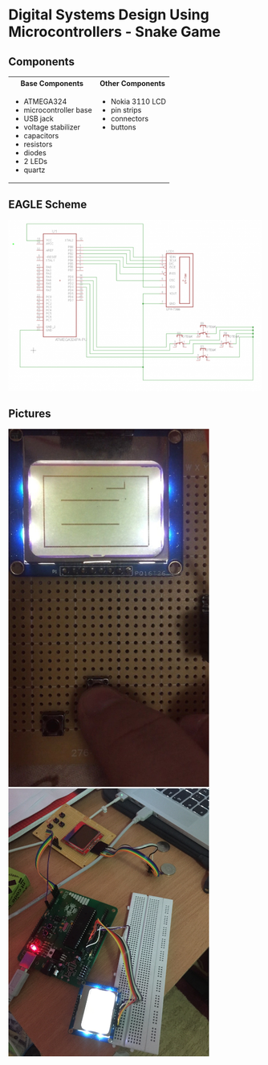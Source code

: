 # Digital Systems Design Using Microcontrollers - Snake Game

## Components
<table>
  <tr>
    <th>Base Components</th><th>Other Components</th>
  </tr>
  <tr>
    <td valign=top>
      <ul>
          <li>ATMEGA324</li>
          <li>microcontroller base</li>
          <li>USB jack</li>
          <li>voltage stabilizer</li>
          <li>capacitors</li>
          <li>resistors</li>
          <li>diodes</li>
          <li>2 LEDs</li>
          <li>quartz</li>
      </ul>
    </td>
    <td valign=top>
      <ul>
        <li>Nokia 3110 LCD</li>
        <li>pin strips</li>
        <li>connectors</li>
        <li>buttons</li>
      </ul>
    </td>
  </tr>
</table>

## EAGLE Scheme
![Screen Shot](images/eagle_proj_schema.png)

## Pictures
<img src="images/final.jpg" alt="Drawing" width=400px align=left/>
<img src="images/debugging.jpg" alt="Drawing" width=400px align=left/>
